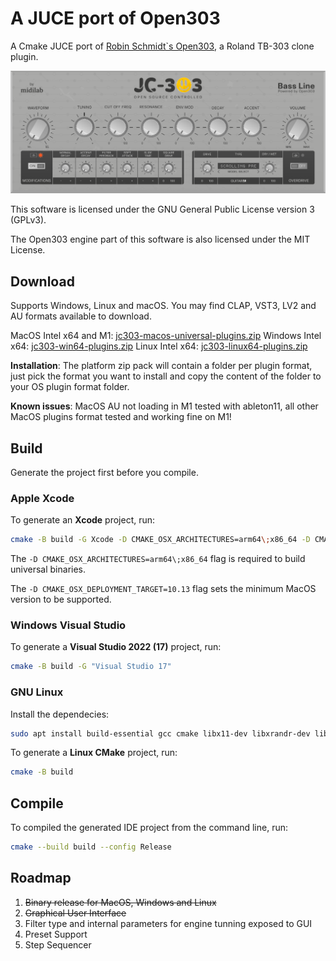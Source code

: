# A JUCE port of Open303

A Cmake JUCE port of [Robin Schmidt`s Open303](https://github.com/RobinSchmidt/Open303), a Roland TB-303 clone plugin.

![JC-303 Screenshot](https://raw.githubusercontent.com/midilab/jc303/main/img/jc303.png)

This software is licensed under the GNU General Public License version 3 (GPLv3).

The Open303 engine part of this software is also licensed under the MIT License.

## Download

Supports Windows, Linux and macOS. You may find CLAP, VST3, LV2 and AU formats available to download.

MacOS Intel x64 and M1: [jc303-macos-universal-plugins.zip](https://github.com/midilab/jc303/releases/download/v0.9.1/jc303-0.9.1-macos-universal-plugins.zip)
Windows Intel x64: [jc303-win64-plugins.zip](https://github.com/midilab/jc303/releases/download/v0.9.1/jc303-0.9.1-win64-plugins.zip)
Linux Intel x64: [jc303-linux64-plugins.zip](https://github.com/midilab/jc303/releases/download/v0.9.1/jc303-0.9.1-linux64-plugins.zip)

**Installation**: The platform zip pack will contain a folder per plugin format, just pick the format you want to install and copy the content of the folder to your OS plugin format folder.

**Known issues**: MacOS AU not loading in M1 tested with ableton11, all other MacOS plugins format tested and working fine on M1!

## Build

Generate the project first before you compile.

### Apple Xcode

To generate an **Xcode** project, run:

```sh
cmake -B build -G Xcode -D CMAKE_OSX_ARCHITECTURES=arm64\;x86_64 -D CMAKE_OSX_DEPLOYMENT_TARGET=10.13
```

The `-D CMAKE_OSX_ARCHITECTURES=arm64\;x86_64` flag is required to build universal binaries.

The `-D CMAKE_OSX_DEPLOYMENT_TARGET=10.13` flag sets the minimum MacOS version to be supported.

### Windows Visual Studio

To generate a **Visual Studio 2022 (17)** project, run:

```sh
cmake -B build -G "Visual Studio 17"
```

### GNU Linux

Install the dependecies:

```sh
sudo apt install build-essential gcc cmake libx11-dev libxrandr-dev libxinerama-dev libxcursor-dev libfreetype6-dev libasound2-dev
```

To generate a **Linux CMake** project, run:

```sh
cmake -B build
```

## Compile

To compiled the generated IDE project from the command line, run:

```sh
cmake --build build --config Release
```

## Roadmap

1. ~~Binary release for MacOS, Windows and Linux~~
2. ~~Graphical User Interface~~
3. Filter type and internal parameters for engine tunning exposed to GUI
4. Preset Support
5. Step Sequencer

